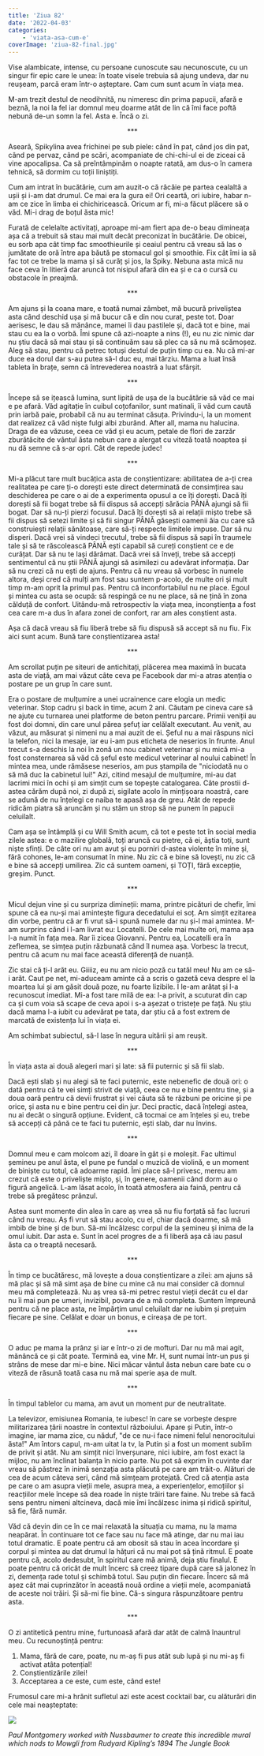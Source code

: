 ```yaml
---
title: 'Ziua 82'
date: '2022-04-03'
categories:
    - 'viata-asa-cum-e'
coverImage: 'ziua-82-final.jpg'
---
```


Vise alambicate, intense, cu persoane cunoscute sau necunoscute, cu un singur fir epic care le unea: în toate visele trebuia să ajung undeva, dar nu reușeam, parcă eram într-o așteptare. Cam cum sunt acum în viața mea.

M-am trezit destul de neodihnită, nu nimeresc din prima papucii, afară e beznă, la noi la fel iar domnul meu doarme atât de lin că îmi face poftă nebună de-un somn la fel. Asta e. Încă o zi.

<p style="text-align: center;">***</p>

Aseară, Spikylina avea frichinei pe sub piele: când în pat, când jos din pat, când pe pervaz, când pe scări, acompaniate de chi-chi-ul ei de ziceai că vine apocalipsa. Ca să preîntâmpinăm o noapte ratată, am dus-o în camera tehnică, să dormim cu toții liniștiți.

Cum am intrat în bucătărie, cum am auzit-o că râcăie pe partea cealaltă a ușii și i-am dat drumul. Ce mai era la gura ei! Ori ceartă, ori iubire, habar n-am ce zice în limba ei chichiricească. Oricum ar fi, mi-a făcut plăcere să o văd. Mi-i drag de boțul ăsta mic!

Furată de celelalte activitați, aproape mi-am fiert apa de-o beau dimineața așa că a trebuit să stau mai mult decât preconizat în bucătărie. De obicei, eu sorb apa cât timp fac smoothieurile și ceaiul pentru că vreau să las o jumătate de oră între apa băută pe stomacul gol și smoothie. Fix cât îmi ia să fac tot ce trebe la mama și să curăț și jos, la Spiky. Nebuna asta mică nu face ceva în litieră dar aruncă tot nisipul afară din ea și e ca o cursă cu obstacole în preajmă.

<p style="text-align: center;">***</p>

Am ajuns și la coana mare, e toată numai zâmbet, mă bucură priveliștea asta când deschid ușa și mă bucur că e din nou curat, peste tot. Doar aerisesc, le dau să mănânce, mamei îi dau pastilele și, dacă tot e bine, mai stau cu ea la o vorbă. Îmi spune că azi-noapte a nins (!), eu nu zic nimic dar nu știu dacă să mai stau și să continuăm sau să plec ca să nu mă scămoșez. Aleg să stau, pentru că petrec totuși destul de puțin timp cu ea. Nu că mi-ar duce ea dorul dar s-au putea să-l duc eu, mai târziu. Mama a luat însă tableta în brațe, semn că întrevederea noastră a luat sfârșit.

<p style="text-align: center;">***</p>

Începe să se ițească lumina, sunt lipită de ușa de la bucătărie să văd ce mai e pe afară. Văd agitație în cuibul coțofanilor, sunt matinali, îi văd cum caută prin iarbă paie, probabil că nu au terminat căsuța. Privindu-i, la un moment dat realizez că văd niște fulgi albi zburând. After all, mama nu halucina. Draga de ea văzuse, ceea ce văd și eu acum, petale de flori de zarzăr zburătăcite de vântul ăsta nebun care a alergat cu viteză toată noaptea și nu dă semne că s-ar opri. Cât de repede judec!

<p style="text-align: center;">***</p>

Mi-a plăcut tare mult bucățica asta de conștientizare: abilitatea de a-ți crea realitatea pe care ți-o dorești este direct determinată de consimțirea sau deschiderea pe care o ai de a experimenta opusul a ce îți dorești. Dacă îți dorești să fii bogat trebe să fii dispus să accepți sărăcia PÂNĂ ajungi să fii bogat. Dar să nu-ți pierzi focusul. Dacă îți dorești să ai relații mișto trebe să fii dispus să setezi limite și să fii singur PÂNĂ găsești oamenii ăia cu care să construiești relații sănătoase, care să-ți respecte limitele impuse. Dar să nu disperi. Dacă vrei să vindeci trecutul, trebe să fii dispus să sapi în traumele tale și să te răscolească PÂNĂ ești capabil să cureți conștient ce e de curățat. Dar să nu te lași dărâmat. Dacă vrei să înveți, trebe să accepți sentimentul că nu știi PÂNĂ ajungi să asimilezi cu adevărat informația. Dar să nu crezi că nu ești de ajuns. Pentru că nu vreau să vorbesc în numele altora, deși cred că mulți am fost sau suntem p-acolo, de multe ori și mult timp m-am oprit la primul pas. Pentru că inconfortabilul nu ne place. Egoul și mintea cu asta se ocupă: să respingă ce nu ne place, să ne țină în zona călduță de confort. Uitându-mă retrospectiv la viața mea, inconștiența a fost cea care m-a dus în afara zonei de confort, rar am ales conștient asta.

Așa că dacă vreau să fiu liberă trebe să fiu dispusă să accept să nu fiu. Fix aici sunt acum. Bună tare conștientizarea asta!

<p style="text-align: center;">***</p>

Am scrollat puțin pe siteuri de antichitați, plăcerea mea maximă în bucata asta de viață, am mai văzut câte ceva pe Facebook dar mi-a atras atenția o postare pe un grup în care sunt.

Era o postare de mulțumire a unei ucrainence care elogia un medic veterinar. Stop cadru și back in time, acum 2 ani. Căutam pe cineva care să ne ajute cu turnarea unei platforme de beton pentru parcare. Primii veniții au fost doi domni, din care unul părea șefuț iar celălalt executant. Au venit, au văzut, au măsurat și nimeni nu a mai auzit de ei. Șeful nu a mai răspuns nici la telefon, nici la mesaje, iar eu i-am pus eticheta de neserios în frunte. Anul trecut s-a deschis la noi în zonă un nou cabinet veterinar și nu mică mi-a fost consternarea să văd că șeful este medicul veterinar al noului cabinet! În mintea mea, unde rămăsese neserios, am pus ștampila de "niciodată nu o să mă duc la cabinetul lui!" Azi, citind mesajul de mulțumire, mi-au dat lacrimi mici în ochi și am simțit cum se topește catalogarea. Câte prostii d-astea cărăm după noi, zi după zi, sigilate acolo în mințișoara noastră, care se adună de nu înțelegi ce naiba te apasă așa de greu. Atât de repede ridicăm piatra să aruncăm și nu stăm un strop să ne punem în papucii celuilalt.

Cam așa se întâmplă și cu Will Smith acum, că tot e peste tot în social media zilele astea: e o mazilire globală, toți aruncă cu pietre, că ei, ăștia toți, sunt niște sfinți. De câte ori nu am avut și eu porniri d-astea violente în mine și, fără cohones, le-am consumat în mine. Nu zic că e bine să lovești, nu zic că e bine să accepți umilirea. Zic că suntem oameni, și TOȚI, fără excepție, greșim. Punct.

<p style="text-align: center;">***</p>

Micul dejun vine și cu surpriza dimineții: mama, printre picături de chefir, îmi spune că ea nu-și mai amintește figura decedatului ei soț. Am simțit ezitarea din vorbe, pentru că ar fi vrut să-i spună numele dar nu și-l mai amintea. M-am surprins când i l-am livrat eu: Locatelli. De cele mai multe ori, mama așa l-a numit în fața mea. Rar îi zicea Giovanni. Pentru ea, Locatelli era în zeflemea, se simțea puțin răzbunată când îl numea așa. Vorbesc la trecut, pentru că acum nu mai face această diferență de nuanță.

Zic stai că ți-l arăt eu. Giiiiz, eu nu am nicio poză cu tatăl meu! Nu am ce să-i arăt. Caut pe net, mi-aduceam aminte că a scris o gazetă ceva despre el la moartea lui și am găsit două poze, nu foarte lizibile. I le-am arătat și l-a recunoscut imediat. Mi-a fost tare milă de ea: l-a privit, a scuturat din cap ca și cum voia să scape de ceva apoi i s-a așezat o tristețe pe față. Nu știu dacă mama l-a iubit cu adevărat pe tata, dar știu că a fost extrem de marcată de existența lui în viața ei.

Am schimbat subiectul, să-l lase în negura uitării și am reușit.

<p style="text-align: center;">***</p>

În viața asta ai două alegeri mari și late: să fii puternic și să fii slab.

Dacă ești slab și nu alegi să te faci puternic, este nebenefic de două ori: o dată pentru că te vei simți strivit de viață, ceea ce nu e bine pentru tine, și a doua oară pentru că devii frustrat și vei căuta să te răzbuni pe oricine și pe orice, și asta nu e bine pentru cei din jur. Deci practic, dacă înțelegi astea, nu ai decât o singură opțiune. Evident, că tocmai ce am înțeles și eu, trebe să accepți că până ce te faci tu puternic, ești slab, dar nu învins.

<p style="text-align: center;">***</p>

Domnul meu e cam molcom azi, îl doare în gât și e moleșit. Fac ultimul șemineu pe anul ăsta, el pune pe fundal o muzică de violină, e un moment de biniște cu totul, că adoarme rapid. Îmi place să-l privesc, mereu am crezut că este o priveliște mișto, și, în genere, oamenii când dorm au o figură angelică. L-am lăsat acolo, în toată atmosfera aia faină, pentru că trebe să pregătesc prânzul.

Astea sunt momente din alea în care aș vrea să nu fiu forțată să fac lucruri când nu vreau. Aș fi vrut să stau acolo, cu el, chiar dacă doarme, să mă imbib de bine și de bun. Să-mi încălzesc corpul de la șemineu și inima de la omul iubit. Dar asta e. Sunt în acel progres de a fi liberă așa că iau pasul ăsta ca o treaptă necesară.

<p style="text-align: center;">***</p>

În timp ce bucătăresc, mă lovește a doua conștientizare a zilei: am ajuns să mă plac și să mă simt așa de bine cu mine că nu mai consider că domnul meu mă completează. Nu aș vrea să-mi petrec restul vieții decât cu el dar nu îi mai pun pe umeri, invizibil, povara de a mă completa. Suntem împreună pentru că ne place asta, ne împărțim unul celuilalt dar ne iubim și prețuim fiecare pe sine. Celălat e doar un bonus, e cireașa de pe tort.

<p style="text-align: center;">***</p>

O aduc pe mama la prânz și iar e într-o zi de mofturi. Dar nu mă mai agit, mănâncă ce și cât poate. Termină ea, vine Mr. H, sunt numai într-un pus și strâns de mese dar mi-e bine. Nici măcar vântul ăsta nebun care bate cu o viteză de răsună toată casa nu mă mai sperie așa de mult.

<p style="text-align: center;">***</p>

În timpul tablelor cu mama, am avut un moment pur de neutralitate.

La televizor, emisiunea Romania, te iubesc! în care se vorbește despre militarizarea țării noastre în contextul războiului. Apare și Putin, într-o imagine, iar mama zice, cu năduf, "de ce nu-i face nimeni felul nenorocitului ăsta!" Am întors capul, m-am uitat la tv, la Putin și a fost un moment sublim de privit și atât. Nu am simțit nici înverșunare, nici iubire, am fost exact la mijloc, nu am înclinat balanța în nicio parte. Nu pot să exprim în cuvinte dar vreau să păstrez în inimă senzația asta plăcută pe care am trăit-o. Alături de cea de acum câteva seri, când mă simțeam protejată. Cred că atenția asta pe care o am asupra vieții mele, asupra mea, a experiențelor, emoțiilor și reacțiilor mele începe să dea roade în niște trăiri tare faine. Nu trebe să facă sens pentru nimeni altcineva, dacă mie îmi încălzesc inima și ridică spiritul, să fie, fără număr.

Văd că devin din ce în ce mai relaxată la situația cu mama, nu la mama neapărat. În continuare tot ce face sau nu face mă atinge, dar nu mai iau totul dramatic. E poate pentru că am obosit să stau în acea încordare și corpul și mintea au dat drumul la hățuri că nu mai pot să țină ritmul. E poate pentru că, acolo dedesubt, în spiritul care mă animă, deja știu finalul. E poate pentru că oricât de mult încerc să creez tipare după care să jalonez în zi, demența rade totul și schimbă totul. Sau puțin din fiecare. Încerc să mă așez cât mai cuprinzător în această nouă ordine a vieții mele, acompaniată de aceste noi trăiri. Și să-mi fie bine. Că-s singura răspunzătoare pentru asta.

<p style="text-align: center;">***</p>

O zi antitetică pentru mine, furtunoasă afară dar atât de calmă înauntrul meu. Cu recunoștință pentru:

1. Mama, fără de care, poate, nu m-aș fi pus atât sub lupă și nu mi-aș fi activat atâta potențial!
2. Conștientizările zilei!
3. Acceptarea a ce este, cum este, când este!

Frumosul care mi-a hrănit sufletul azi este acest cocktail bar, cu alăturări din cele mai neașteptate:

![](images/kotycicktailbar.jpeg)

_Paul Montgomery worked with Nussbaumer to create this incredible mural which nods to Mowgli from Rudyard Kipling’s 1894 The Jungle Book_
